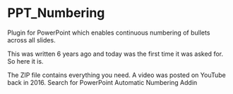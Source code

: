 # PPT_Numbering
Plugin for PowerPoint which enables continuous numbering of bullets across all slides.

This was written 6 years ago and today was the first time it was asked for. So here it is.

The ZIP file contains everything you need. A video was posted on YouTube back in 2016. Search for PowerPoint Automatic Numbering Addin
